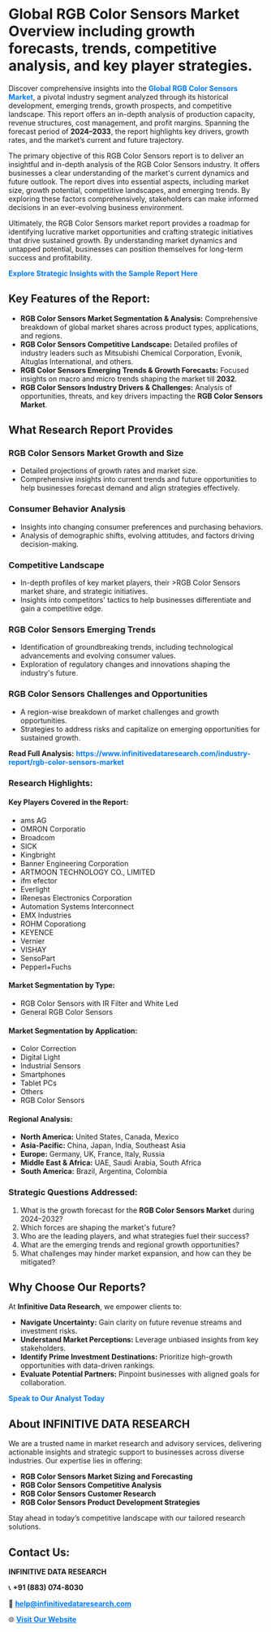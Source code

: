 <h1>Global RGB Color Sensors Market Overview including growth forecasts, trends, competitive analysis, and key player strategies.</h1>
<p>
Discover comprehensive insights into the 
<a href="https://www.infinitivedataresearch.com/industry-report/rgb-color-sensors-market" rel="dofollow" style="color: #007BFF; text-decoration: none;"><strong>Global RGB Color Sensors Market</strong></a>, a pivotal industry segment analyzed through its historical development, emerging trends, growth prospects, and competitive landscape. This report offers an in-depth analysis of production capacity, revenue structures, cost management, and profit margins. Spanning the forecast period of <strong>2024–2033</strong>, the report highlights key drivers, growth rates, and the market’s current and future trajectory.
</p>
<p>
The primary objective of this RGB Color Sensors report is to deliver an insightful and in-depth analysis of the RGB Color Sensors industry. It offers businesses a clear understanding of the market's current dynamics and future outlook. The report dives into essential aspects, including market size, growth potential, competitive landscapes, and emerging trends. By exploring these factors comprehensively, stakeholders can make informed decisions in an ever-evolving business environment.
</p>
<p>
Ultimately, the RGB Color Sensors market report provides a roadmap for identifying lucrative market opportunities and crafting strategic initiatives that drive sustained growth. By understanding market dynamics and untapped potential, businesses can position themselves for long-term success and profitability.
</p>
<p>
<a href="https://www.infinitivedataresearch.com/request-sample/reportId=107322" style="color: #007BFF; text-decoration: none;"><strong>Explore Strategic Insights with the Sample Report Here</strong></a>
</p>

<h2>Key Features of the Report:</h2>
<ul>
<li><strong>RGB Color Sensors Market Segmentation & Analysis:</strong> Comprehensive breakdown of global market shares across product types, applications, and regions.</li>
<li><strong>RGB Color Sensors Competitive Landscape:</strong> Detailed profiles of industry leaders such as Mitsubishi Chemical Corporation, Evonik, Altuglas International, and others.</li>
<li><strong>RGB Color Sensors Emerging Trends & Growth Forecasts:</strong> Focused insights on macro and micro trends shaping the market till <strong>2032</strong>.</li>
<li><strong>RGB Color Sensors Industry Drivers & Challenges:</strong> Analysis of opportunities, threats, and key drivers impacting the <strong>RGB Color Sensors Market</strong>.</li>
</ul>

<h2>What Research Report Provides</h2>
<h3>RGB Color Sensors Market Growth and Size</h3>
<ul>
<li>Detailed projections of growth rates and market size.</li>
<li>Comprehensive insights into current trends and future opportunities to help businesses forecast demand and align strategies effectively.</li>
</ul>

<h3>Consumer Behavior Analysis</h3>
<ul>
<li>Insights into changing consumer preferences and purchasing behaviors.</li>
<li>Analysis of demographic shifts, evolving attitudes, and factors driving decision-making.</li>
</ul>

<h3>Competitive Landscape</h3>
<ul>
<li>In-depth profiles of key market players, their >RGB Color Sensors market share, and strategic initiatives.</li>
<li>Insights into competitors' tactics to help businesses differentiate and gain a competitive edge.</li>
</ul>

<h3>RGB Color Sensors Emerging Trends</h3>
<ul>
<li>Identification of groundbreaking trends, including technological advancements and evolving consumer values.</li>
<li>Exploration of regulatory changes and innovations shaping the industry's future.</li>
</ul>

<h3>RGB Color Sensors Challenges and Opportunities</h3>
<ul>
<li>A region-wise breakdown of market challenges and growth opportunities.</li>
<li>Strategies to address risks and capitalize on emerging opportunities for sustained growth.</li>
</ul>
<p><strong>Read Full Analysis:</strong> <a href="https://www.infinitivedataresearch.com/industry-report/rgb-color-sensors-market" rel="dofollow" style="color: #007BFF; text-decoration: none;"><strong>https://www.infinitivedataresearch.com/industry-report/rgb-color-sensors-market</strong></a></p>
<h3>Research Highlights:</h3>
<h4>Key Players Covered in the Report:</h4>
<ul><li>ams AG</li><li>OMRON Corporatio</li><li>Broadcom</li><li>SICK</li><li>Kingbright</li><li>Banner Engineering Corporation</li><li>ARTMOON TECHNOLOGY CO., LIMITED</li><li>ifm efector</li><li>Everlight</li><li>lRenesas Electronics Corporation</li><li>Automation Systems Interconnect</li><li>EMX Industries</li><li>ROHM Coporationg</li><li>KEYENCE</li><li>Vernier</li><li>VISHAY</li><li>SensoPart</li><li>Pepperl+Fuchs</li></ul>
<h4>Market Segmentation by Type:</h4>
<ul><li>RGB Color Sensors with IR Filter and White Led</li><li>General RGB Color Sensors</li></ul>
<h4>Market Segmentation by Application:</h4>
<ul><li>Color Correction</li><li>Digital Light</li><li>Industrial Sensors</li><li>Smartphones</li><li>Tablet PCs</li><li>Others</li><li>RGB Color Sensors</li></ul>

<h4>Regional Analysis:</h4>
<ul>
<li><strong>North America:</strong> United States, Canada, Mexico</li>
<li><strong>Asia-Pacific:</strong> China, Japan, India, Southeast Asia</li>
<li><strong>Europe:</strong> Germany, UK, France, Italy, Russia</li>
<li><strong>Middle East & Africa:</strong> UAE, Saudi Arabia, South Africa</li>
<li><strong>South America:</strong> Brazil, Argentina, Colombia</li>
</ul>

<h3>Strategic Questions Addressed:</h3>
<ol>
<li>What is the growth forecast for the <strong>RGB Color Sensors Market</strong> during 2024–2032?</li>
<li>Which forces are shaping the market's future?</li>
<li>Who are the leading players, and what strategies fuel their success?</li>
<li>What are the emerging trends and regional growth opportunities?</li>
<li>What challenges may hinder market expansion, and how can they be mitigated?</li>
</ol>

<h2>Why Choose Our Reports?</h2>
<p>At <strong>Infinitive Data Research</strong>, we empower clients to:</p>
<ul>
<li><strong>Navigate Uncertainty:</strong> Gain clarity on future revenue streams and investment risks.</li>
<li><strong>Understand Market Perceptions:</strong> Leverage unbiased insights from key stakeholders.</li>
<li><strong>Identify Prime Investment Destinations:</strong> Prioritize high-growth opportunities with data-driven rankings.</li>
<li><strong>Evaluate Potential Partners:</strong> Pinpoint businesses with aligned goals for collaboration.</li>
</ul>
<p><a href="https://www.infinitivedataresearch.com/industry-report/rgb-color-sensors-market" rel="dofollow" style="color: #007BFF; text-decoration: none;"><strong>Speak to Our Analyst Today</strong></a></p>

<h2>About INFINITIVE DATA RESEARCH</h2>
<p>We are a trusted name in market research and advisory services, delivering actionable insights and strategic support to businesses across diverse industries. Our expertise lies in offering:</p>
<ul>
<li><strong>RGB Color Sensors Market Sizing and Forecasting</strong></li>
<li><strong>RGB Color Sensors Competitive Analysis</strong></li>
<li><strong>RGB Color Sensors Customer Research</strong></li>
<li><strong>RGB Color Sensors Product Development Strategies</strong></li>
</ul>
<p>Stay ahead in today’s competitive landscape with our tailored research solutions.</p>

<h2>Contact Us:</h2>
<p><strong>INFINITIVE DATA RESEARCH</strong></p>
<p>📞 <strong>+91 (883) 074-8030</strong></p>
<p>📧 <strong><a href="mailto:help@infinitivedataresearch.com" style="color: #007BFF;">help@infinitivedataresearch.com</a></strong></p>
<p>🌐 <strong><a href="https://www.infinitivedataresearch.com" rel="dofollow" style="color: #007BFF;">Visit Our Website</a></strong></p>